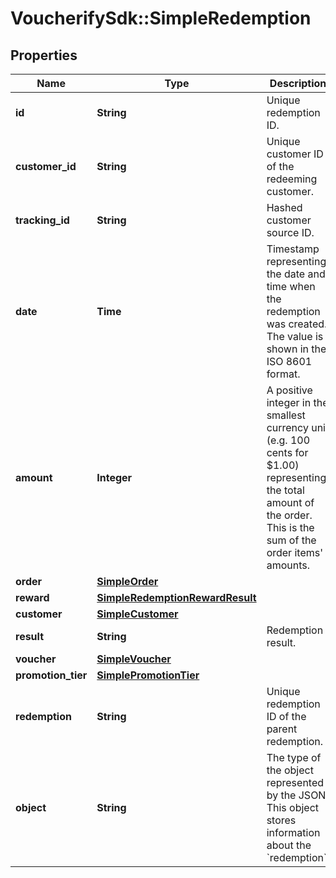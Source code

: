 # VoucherifySdk::SimpleRedemption

## Properties

| Name | Type | Description | Notes |
| ---- | ---- | ----------- | ----- |
| **id** | **String** | Unique redemption ID. | [optional] |
| **customer_id** | **String** | Unique customer ID of the redeeming customer. | [optional] |
| **tracking_id** | **String** | Hashed customer source ID. | [optional] |
| **date** | **Time** | Timestamp representing the date and time when the redemption was created. The value is shown in the ISO 8601 format. | [optional] |
| **amount** | **Integer** | A positive integer in the smallest currency unit (e.g. 100 cents for $1.00) representing the total amount of the order. This is the sum of the order items&#39; amounts. | [optional] |
| **order** | [**SimpleOrder**](SimpleOrder.md) |  | [optional] |
| **reward** | [**SimpleRedemptionRewardResult**](SimpleRedemptionRewardResult.md) |  | [optional] |
| **customer** | [**SimpleCustomer**](SimpleCustomer.md) |  | [optional] |
| **result** | **String** | Redemption result. | [optional] |
| **voucher** | [**SimpleVoucher**](SimpleVoucher.md) |  | [optional] |
| **promotion_tier** | [**SimplePromotionTier**](SimplePromotionTier.md) |  | [optional] |
| **redemption** | **String** | Unique redemption ID of the parent redemption. | [optional] |
| **object** | **String** | The type of the object represented by the JSON. This object stores information about the &#x60;redemption&#x60;. | [optional][default to &#39;redemption&#39;] |

